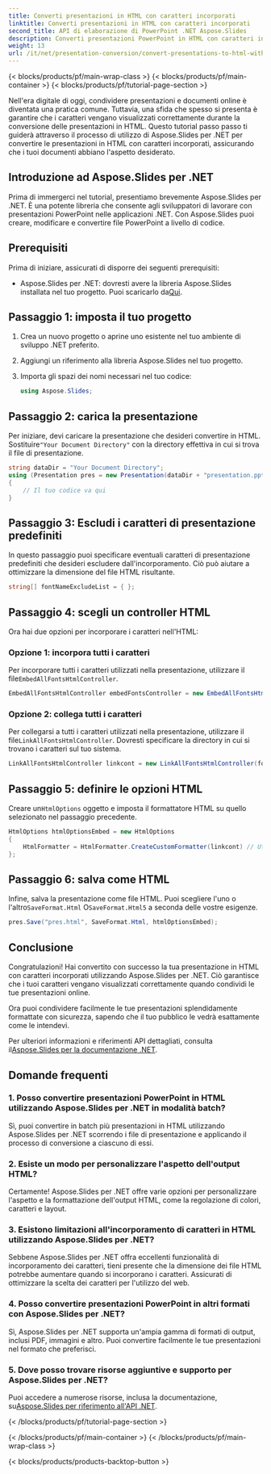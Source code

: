 ```yaml
---
title: Converti presentazioni in HTML con caratteri incorporati
linktitle: Converti presentazioni in HTML con caratteri incorporati
second_title: API di elaborazione di PowerPoint .NET Aspose.Slides
description: Converti presentazioni PowerPoint in HTML con caratteri incorporati utilizzando Aspose.Slides per .NET. Mantieni l'originalità senza problemi.
weight: 13
url: /it/net/presentation-conversion/convert-presentations-to-html-with-embedded-fonts/
---
```


{< blocks/products/pf/main-wrap-class >}
{< blocks/products/pf/main-container >}
{< blocks/products/pf/tutorial-page-section >}


Nell'era digitale di oggi, condividere presentazioni e documenti online è diventata una pratica comune. Tuttavia, una sfida che spesso si presenta è garantire che i caratteri vengano visualizzati correttamente durante la conversione delle presentazioni in HTML. Questo tutorial passo passo ti guiderà attraverso il processo di utilizzo di Aspose.Slides per .NET per convertire le presentazioni in HTML con caratteri incorporati, assicurando che i tuoi documenti abbiano l'aspetto desiderato.

## Introduzione ad Aspose.Slides per .NET

Prima di immergerci nel tutorial, presentiamo brevemente Aspose.Slides per .NET. È una potente libreria che consente agli sviluppatori di lavorare con presentazioni PowerPoint nelle applicazioni .NET. Con Aspose.Slides puoi creare, modificare e convertire file PowerPoint a livello di codice.

## Prerequisiti

Prima di iniziare, assicurati di disporre dei seguenti prerequisiti:

-  Aspose.Slides per .NET: dovresti avere la libreria Aspose.Slides installata nel tuo progetto. Puoi scaricarlo da[Qui](https://releases.aspose.com/slides/net/).

## Passaggio 1: imposta il tuo progetto

1. Crea un nuovo progetto o aprine uno esistente nel tuo ambiente di sviluppo .NET preferito.

2. Aggiungi un riferimento alla libreria Aspose.Slides nel tuo progetto.

3. Importa gli spazi dei nomi necessari nel tuo codice:

   ```csharp
   using Aspose.Slides;
   ```

## Passaggio 2: carica la presentazione

 Per iniziare, devi caricare la presentazione che desideri convertire in HTML. Sostituire`"Your Document Directory"` con la directory effettiva in cui si trova il file di presentazione.

```csharp
string dataDir = "Your Document Directory";
using (Presentation pres = new Presentation(dataDir + "presentation.pptx"))
{
    // Il tuo codice va qui
}
```

## Passaggio 3: Escludi i caratteri di presentazione predefiniti

In questo passaggio puoi specificare eventuali caratteri di presentazione predefiniti che desideri escludere dall'incorporamento. Ciò può aiutare a ottimizzare la dimensione del file HTML risultante.

```csharp
string[] fontNameExcludeList = { };
```

## Passaggio 4: scegli un controller HTML

Ora hai due opzioni per incorporare i caratteri nell'HTML:

### Opzione 1: incorpora tutti i caratteri

 Per incorporare tutti i caratteri utilizzati nella presentazione, utilizzare il file`EmbedAllFontsHtmlController`.

```csharp
EmbedAllFontsHtmlController embedFontsController = new EmbedAllFontsHtmlController(fontNameExcludeList);
```

### Opzione 2: collega tutti i caratteri

 Per collegarsi a tutti i caratteri utilizzati nella presentazione, utilizzare il file`LinkAllFontsHtmlController`. Dovresti specificare la directory in cui si trovano i caratteri sul tuo sistema.

```csharp
LinkAllFontsHtmlController linkcont = new LinkAllFontsHtmlController(fontNameExcludeList, @"C:\Windows\Fonts\");
```

## Passaggio 5: definire le opzioni HTML

 Creare un`HtmlOptions` oggetto e imposta il formattatore HTML su quello selezionato nel passaggio precedente.

```csharp
HtmlOptions htmlOptionsEmbed = new HtmlOptions
{
    HtmlFormatter = HtmlFormatter.CreateCustomFormatter(linkcont) // Utilizza embedFontsController per incorporare tutti i caratteri
};
```

## Passaggio 6: salva come HTML

 Infine, salva la presentazione come file HTML. Puoi scegliere l'uno o l'altro`SaveFormat.Html` O`SaveFormat.Html5` a seconda delle vostre esigenze.

```csharp
pres.Save("pres.html", SaveFormat.Html, htmlOptionsEmbed);
```

## Conclusione

Congratulazioni! Hai convertito con successo la tua presentazione in HTML con caratteri incorporati utilizzando Aspose.Slides per .NET. Ciò garantisce che i tuoi caratteri vengano visualizzati correttamente quando condividi le tue presentazioni online.

Ora puoi condividere facilmente le tue presentazioni splendidamente formattate con sicurezza, sapendo che il tuo pubblico le vedrà esattamente come le intendevi.

 Per ulteriori informazioni e riferimenti API dettagliati, consulta il[Aspose.Slides per la documentazione .NET](https://reference.aspose.com/slides/net/).

## Domande frequenti

### 1. Posso convertire presentazioni PowerPoint in HTML utilizzando Aspose.Slides per .NET in modalità batch?

Sì, puoi convertire in batch più presentazioni in HTML utilizzando Aspose.Slides per .NET scorrendo i file di presentazione e applicando il processo di conversione a ciascuno di essi.

### 2. Esiste un modo per personalizzare l'aspetto dell'output HTML?

Certamente! Aspose.Slides per .NET offre varie opzioni per personalizzare l'aspetto e la formattazione dell'output HTML, come la regolazione di colori, caratteri e layout.

### 3. Esistono limitazioni all'incorporamento di caratteri in HTML utilizzando Aspose.Slides per .NET?

Sebbene Aspose.Slides per .NET offra eccellenti funzionalità di incorporamento dei caratteri, tieni presente che la dimensione dei file HTML potrebbe aumentare quando si incorporano i caratteri. Assicurati di ottimizzare la scelta dei caratteri per l'utilizzo del web.

### 4. Posso convertire presentazioni PowerPoint in altri formati con Aspose.Slides per .NET?

Sì, Aspose.Slides per .NET supporta un'ampia gamma di formati di output, inclusi PDF, immagini e altro. Puoi convertire facilmente le tue presentazioni nel formato che preferisci.

### 5. Dove posso trovare risorse aggiuntive e supporto per Aspose.Slides per .NET?

 Puoi accedere a numerose risorse, inclusa la documentazione, su[Aspose.Slides per riferimento all'API .NET](https://reference.aspose.com/slides/net/).

{< /blocks/products/pf/tutorial-page-section >}

{< /blocks/products/pf/main-container >}
{< /blocks/products/pf/main-wrap-class >}

{< blocks/products/products-backtop-button >}
